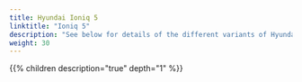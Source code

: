 ```yaml
---
title: Hyundai Ioniq 5
linktitle: "Ioniq 5"
description: "See below for details of the different variants of Hyundai Ioniq 5"
weight: 30
---
```

{{% children description="true" depth="1" %}}
